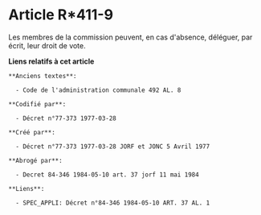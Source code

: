 # Article R*411-9

Les membres de la commission peuvent, en cas d'absence, déléguer, par écrit, leur droit de vote.

**Liens relatifs à cet article**

	**Anciens textes**:

	  - Code de l'administration communale 492 AL. 8

	**Codifié par**:

	  - Décret n°77-373 1977-03-28

	**Créé par**:

	  - Décret n°77-373 1977-03-28 JORF et JONC 5 Avril 1977

	**Abrogé par**:

	  - Decret 84-346 1984-05-10 art. 37 jorf 11 mai 1984

	**Liens**:

	  - SPEC_APPLI: Décret n°84-346 1984-05-10 ART. 37 AL. 1
